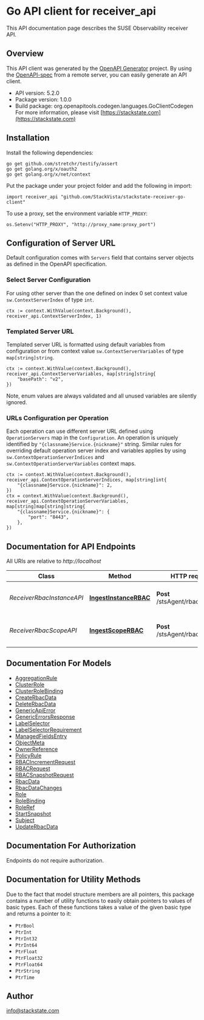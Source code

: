 # Go API client for receiver_api

This API documentation page describes the SUSE Observability receiver API.


## Overview
This API client was generated by the [OpenAPI Generator](https://openapi-generator.tech) project.  By using the [OpenAPI-spec](https://www.openapis.org/) from a remote server, you can easily generate an API client.

- API version: 5.2.0
- Package version: 1.0.0
- Build package: org.openapitools.codegen.languages.GoClientCodegen
For more information, please visit [https://stackstate.com](https://stackstate.com)

## Installation

Install the following dependencies:

```shell
go get github.com/stretchr/testify/assert
go get golang.org/x/oauth2
go get golang.org/x/net/context
```

Put the package under your project folder and add the following in import:

```golang
import receiver_api "github.com/StackVista/stackstate-receiver-go-client"
```

To use a proxy, set the environment variable `HTTP_PROXY`:

```golang
os.Setenv("HTTP_PROXY", "http://proxy_name:proxy_port")
```

## Configuration of Server URL

Default configuration comes with `Servers` field that contains server objects as defined in the OpenAPI specification.

### Select Server Configuration

For using other server than the one defined on index 0 set context value `sw.ContextServerIndex` of type `int`.

```golang
ctx := context.WithValue(context.Background(), receiver_api.ContextServerIndex, 1)
```

### Templated Server URL

Templated server URL is formatted using default variables from configuration or from context value `sw.ContextServerVariables` of type `map[string]string`.

```golang
ctx := context.WithValue(context.Background(), receiver_api.ContextServerVariables, map[string]string{
	"basePath": "v2",
})
```

Note, enum values are always validated and all unused variables are silently ignored.

### URLs Configuration per Operation

Each operation can use different server URL defined using `OperationServers` map in the `Configuration`.
An operation is uniquely identified by `"{classname}Service.{nickname}"` string.
Similar rules for overriding default operation server index and variables applies by using `sw.ContextOperationServerIndices` and `sw.ContextOperationServerVariables` context maps.

```
ctx := context.WithValue(context.Background(), receiver_api.ContextOperationServerIndices, map[string]int{
	"{classname}Service.{nickname}": 2,
})
ctx = context.WithValue(context.Background(), receiver_api.ContextOperationServerVariables, map[string]map[string]string{
	"{classname}Service.{nickname}": {
		"port": "8443",
	},
})
```

## Documentation for API Endpoints

All URIs are relative to *http://localhost*

Class | Method | HTTP request | Description
------------ | ------------- | ------------- | -------------
*ReceiverRbacInstanceAPI* | [**IngestInstanceRBAC**](docs/ReceiverRbacInstanceAPI.md#ingestinstancerbac) | **Post** /stsAgent/rbac/instance | Create instance RBAC objects
*ReceiverRbacScopeAPI* | [**IngestScopeRBAC**](docs/ReceiverRbacScopeAPI.md#ingestscoperbac) | **Post** /stsAgent/rbac/scope | Create scope RBAC objects


## Documentation For Models

 - [AggregationRule](docs/AggregationRule.md)
 - [ClusterRole](docs/ClusterRole.md)
 - [ClusterRoleBinding](docs/ClusterRoleBinding.md)
 - [CreateRbacData](docs/CreateRbacData.md)
 - [DeleteRbacData](docs/DeleteRbacData.md)
 - [GenericApiError](docs/GenericApiError.md)
 - [GenericErrorsResponse](docs/GenericErrorsResponse.md)
 - [LabelSelector](docs/LabelSelector.md)
 - [LabelSelectorRequirement](docs/LabelSelectorRequirement.md)
 - [ManagedFieldsEntry](docs/ManagedFieldsEntry.md)
 - [ObjectMeta](docs/ObjectMeta.md)
 - [OwnerReference](docs/OwnerReference.md)
 - [PolicyRule](docs/PolicyRule.md)
 - [RBACIncrementRequest](docs/RBACIncrementRequest.md)
 - [RBACRequest](docs/RBACRequest.md)
 - [RBACSnapshotRequest](docs/RBACSnapshotRequest.md)
 - [RbacData](docs/RbacData.md)
 - [RbacDataChanges](docs/RbacDataChanges.md)
 - [Role](docs/Role.md)
 - [RoleBinding](docs/RoleBinding.md)
 - [RoleRef](docs/RoleRef.md)
 - [StartSnapshot](docs/StartSnapshot.md)
 - [Subject](docs/Subject.md)
 - [UpdateRbacData](docs/UpdateRbacData.md)


## Documentation For Authorization

 Endpoints do not require authorization.


## Documentation for Utility Methods

Due to the fact that model structure members are all pointers, this package contains
a number of utility functions to easily obtain pointers to values of basic types.
Each of these functions takes a value of the given basic type and returns a pointer to it:

* `PtrBool`
* `PtrInt`
* `PtrInt32`
* `PtrInt64`
* `PtrFloat`
* `PtrFloat32`
* `PtrFloat64`
* `PtrString`
* `PtrTime`

## Author

info@stackstate.com


